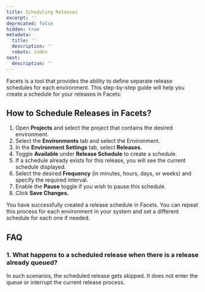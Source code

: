 ```yaml
---
title: Scheduling Releases
excerpt: ''
deprecated: false
hidden: true
metadata:
  title: ''
  description: ''
  robots: index
next:
  description: ''
---
```

Facets is a tool that provides the ability to define separate release schedules for each environment. This step-by-step guide will help you create a schedule for your releases in Facets:

## How to Schedule Releases in Facets?

1. Open **Projects** and select the project that contains the desired environment.
2. Select the **Environments** tab and select the Environment.
3. In the **Environment Settings** tab, select **Releases.**
4. Toggle **Available** under **Release Schedule** to create a schedule.
5. If a schedule already exists for this release, you will see the current schedule displayed.
6. Select the desired **Frequency** (in minutes, hours, days, or weeks) and specify the required interval.
7. Enable the **Pause** toggle if you wish to pause this schedule.
8. Click **Save Changes.**

You have successfully created a release schedule in Facets. You can repeat this process for each environment in your system and set a different schedule for each one if needed.

## FAQ

### 1. What happens to a scheduled release when there is a release already queued?

In such scenarios, the scheduled release gets skipped. It does not enter the queue or interrupt the current release process.
